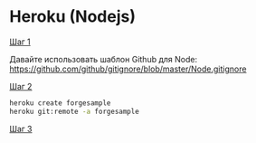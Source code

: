 # Heroku (Nodejs)

[Шаг 1](/deployment/heroku/heroku_step1.md ':include :type=markdown')

Давайте использовать шаблон Github для Node: https://github.com/github/gitignore/blob/master/Node.gitignore

[Шаг 2](/deployment/heroku/heroku_step2.md ':include :type=markdown')

```bash
heroku create forgesample
heroku git:remote -a forgesample
```

[Шаг 3](/deployment/heroku/heroku_step3.md ':include :type=markdown')
